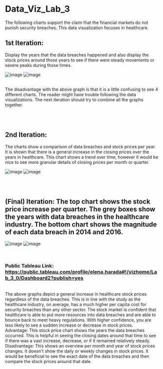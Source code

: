 # Data_Viz_Lab_3

The following charts support the claim that the financial markets do not punish security breaches. This data visualization focuses in healthcare.

## 1st Iteration: 
Display the years that the data breaches happened and also display the stock prices around those years to see if there were steady movements or severe peaks during those times. 

![image](https://user-images.githubusercontent.com/32119820/31260221-41066fdc-aa01-11e7-9990-2f96209919a6.png)
![image](https://user-images.githubusercontent.com/32119820/31260232-4e448814-aa01-11e7-8553-f2119d0633a6.png)

</br>
The disadvantage with the above graph is that it is a little confusing to see 4 different charts. The reader might have trouble following the data visualizations. The next iteration should try to combine all the graphs together.

<br/><br/>

## 2nd Iteration: 
The charts show a comparison of data breaches and stock prices per year. It is shown that there is a general increase in the closing prices over the years in healthcare. This chart shows a trend over time, however it would be nice to see more granular details of closing prices per month or quarter.

![image](https://user-images.githubusercontent.com/32119820/31264205-50ffaca8-aa1c-11e7-828e-6abff121a31a.png)
![image](https://user-images.githubusercontent.com/32119820/31264266-b7060ba0-aa1c-11e7-9722-f937c6e74597.png)


<br/><br/>

## (Final) Iteration: The top chart shows the stock price increase per quarter. The grey boxes show the years with data breaches in the healthcare industry. The bottom chart shows the magnitude of each data breach in 2014 and 2016. 

![image](https://user-images.githubusercontent.com/32119820/31303539-0ea32012-aac4-11e7-89a2-812d62862b4e.png)
![image](https://user-images.githubusercontent.com/32119820/31303543-294be138-aac4-11e7-92f3-0f50f913d09e.png)

<br/>

### Public Tableau Link: https://public.tableau.com/profile/elena.harada#!/vizhome/Lab_3_0/Dashboard2?publish=yes

<br/>
The above graphs depict a general increase in healthcare stock prices regardless of the data breaches. This is in line with the study as the healthcare industry, on average, has a much higher per capita cost for security breaches than any other sector. The stock market is confident that healthcare is able to put more resources into data breaches and are able to bounce back to meet heavy regulations. With higher confidence, you are less likely to see a sudden increase or decrease in stock prices.

<br/>
Advantage: This stock price chart shows the years the data breaches occurred. This is helpful in seeing the closing dates around that time to see if there was a vast increase, decrease, or if it remained relatively steady.
</br>
Disadvantage: This shows an overview per month and year of stock prices changes. It doesn't show the daily or weekly changes in stock prices. It would be beneficial to see the exact date of the data breaches and then compare the stock prices around that date.
